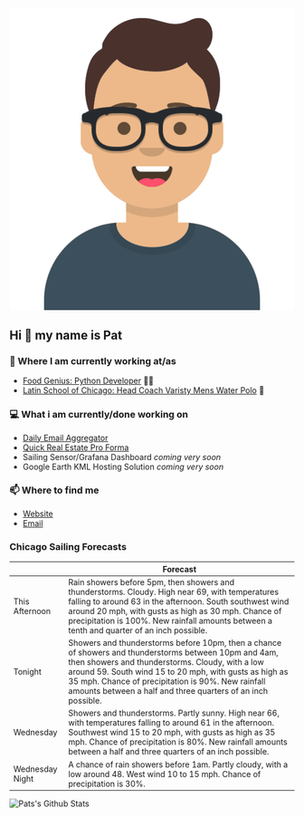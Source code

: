 [![Social banner for p-j-falconer](https://raw.githubusercontent.com/P-J-FALCONER/P-J-FALCONER/master/assets/avataaars.svg)](https://patfalconer.com/)
## Hi :wave: my name is Pat

### 💼 Where I am currently working at/as
- [Food Genius: Python Developer](https://getfoodgenius.com/) 🍔🐍
- [Latin School of Chicago: Head Coach Varisty Mens Water Polo](https://www.latinschool.org/) 🤽


### 💻 What i am currently/done working on
 - [Daily Email Aggregator](https://github.com/P-J-FALCONER/dott_daily_mail)
 - [Quick Real Estate Pro Forma](https://github.com/P-J-FALCONER/henry)
 - Sailing Sensor/Grafana Dashboard *coming very soon*
 - Google Earth KML Hosting Solution *coming very soon*

### 📫 Where to find me
 - [Website](https://patfalconer.com/)
 - [Email](mailto:patrick.j.falconer@gmail.com)


### Chicago Sailing Forecasts
|   | Forecast  |
|---|---|
| This Afternoon | Rain showers before 5pm, then showers and thunderstorms. Cloudy. High near 69, with temperatures falling to around 63 in the afternoon. South southwest wind around 20 mph, with gusts as high as 30 mph. Chance of precipitation is 100%. New rainfall amounts between a tenth and quarter of an inch possible. |
| Tonight | Showers and thunderstorms before 10pm, then a chance of showers and thunderstorms between 10pm and 4am, then showers and thunderstorms. Cloudy, with a low around 59. South wind 15 to 20 mph, with gusts as high as 35 mph. Chance of precipitation is 90%. New rainfall amounts between a half and three quarters of an inch possible. |
| Wednesday | Showers and thunderstorms. Partly sunny. High near 66, with temperatures falling to around 61 in the afternoon. Southwest wind 15 to 20 mph, with gusts as high as 35 mph. Chance of precipitation is 80%. New rainfall amounts between a half and three quarters of an inch possible. |
| Wednesday Night | A chance of rain showers before 1am. Partly cloudy, with a low around 48. West wind 10 to 15 mph. Chance of precipitation is 30%. |

![Pats's Github Stats](https://github-readme-stats.vercel.app/api?username=p-j-falconer&show_icons=true&theme=radical)
